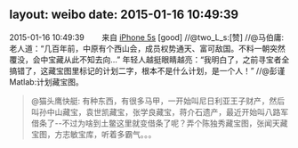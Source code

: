 layout: weibo
date: 2015-01-16 10:49:39
---
<meta name="referrer" content="no-referrer" />

2015-01-16 10:49:39  &nbsp;&nbsp;&nbsp;&nbsp;&nbsp;&nbsp; 来自 <a href="sinaweibo://customweibosource" rel="nofollow">iPhone 5s</a>
[good] //@two_L_s:[赞] //@马伯庸:老人道：“几百年前，中原有个西山会，成员权势通天、富可敌国。不料一朝突然覆没，会中宝藏从此不知去向…” 年轻人越挺眼睛越亮：“我明白了，之前寻宝者全搞错了，这藏宝图里标记的计划二字，根本不是什么计划，是一个人！” //@彭谨Matlab:计划藏宝图。
>  @猫头鹰快艇: 有种东西，有很多马甲，一开始叫尼日利亚王子财产，然后叫孙中山藏宝，袁世凯藏宝，张学良藏宝，蒋介石遗产，最近开始叫八路军借条了--不过为啥到土鳖这里就变借条了呢？弄个陈独秀藏宝图，张闻天藏宝图，方志敏宝库，听着多霸气。。。 ​​​
